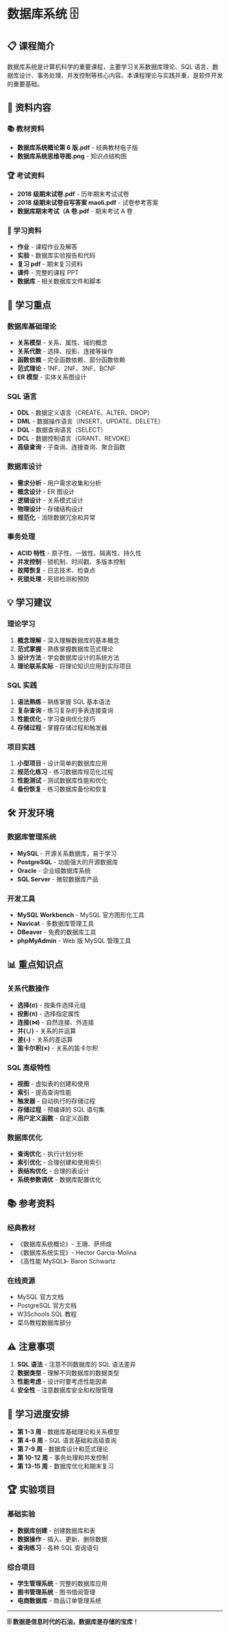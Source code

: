 # 数据库系统 🗄️

## 📋 课程简介

数据库系统是计算机科学的重要课程，主要学习关系数据库理论、SQL 语言、数据库设计、事务处理、并发控制等核心内容。本课程理论与实践并重，是软件开发的重要基础。

## 📁 资料内容

### 📚 教材资料

- **数据库系统概论第 6 版.pdf** - 经典教材电子版
- **数据库系统思维导图.png** - 知识点结构图

### 🏆 考试资料

- **2018 级期末试卷.pdf** - 历年期末考试试卷
- **2018 级期末试卷自写答案 maoli.pdf** - 试卷参考答案
- **数据库期末考试（A 卷.pdf** - 期末考试 A 卷

### 📝 学习资料

- **作业** - 课程作业及解答
- **实验** - 数据库实验报告和代码
- **复习 pdf** - 期末复习资料
- **课件** - 完整的课程 PPT
- **数据库** - 相关数据库文件和脚本

## 🎯 学习重点

### 数据库基础理论

- **关系模型** - 关系、属性、域的概念
- **关系代数** - 选择、投影、连接等操作
- **函数依赖** - 完全函数依赖、部分函数依赖
- **范式理论** - 1NF、2NF、3NF、BCNF
- **ER 模型** - 实体关系图设计

### SQL 语言

- **DDL** - 数据定义语言（CREATE、ALTER、DROP）
- **DML** - 数据操作语言（INSERT、UPDATE、DELETE）
- **DQL** - 数据查询语言（SELECT）
- **DCL** - 数据控制语言（GRANT、REVOKE）
- **高级查询** - 子查询、连接查询、聚合函数

### 数据库设计

- **需求分析** - 用户需求收集和分析
- **概念设计** - ER 图设计
- **逻辑设计** - 关系模式设计
- **物理设计** - 存储结构设计
- **规范化** - 消除数据冗余和异常

### 事务处理

- **ACID 特性** - 原子性、一致性、隔离性、持久性
- **并发控制** - 锁机制、时间戳、多版本控制
- **故障恢复** - 日志技术、检查点
- **死锁处理** - 死锁检测和预防

## 💡 学习建议

### 理论学习

1. **概念理解** - 深入理解数据库的基本概念
2. **范式掌握** - 熟练掌握数据库范式理论
3. **设计方法** - 学会数据库设计的系统方法
4. **理论联系实际** - 将理论知识应用到实际项目

### SQL 实践

1. **语法熟练** - 熟练掌握 SQL 基本语法
2. **复杂查询** - 练习复杂的多表连接查询
3. **性能优化** - 学习查询优化技巧
4. **存储过程** - 掌握存储过程和触发器

### 项目实践

1. **小型项目** - 设计简单的数据库应用
2. **规范化练习** - 练习数据库规范化过程
3. **性能测试** - 测试数据库性能和优化
4. **备份恢复** - 练习数据库备份和恢复

## 🛠️ 开发环境

### 数据库管理系统

- **MySQL** - 开源关系数据库，易于学习
- **PostgreSQL** - 功能强大的开源数据库
- **Oracle** - 企业级数据库系统
- **SQL Server** - 微软数据库产品

### 开发工具

- **MySQL Workbench** - MySQL 官方图形化工具
- **Navicat** - 多数据库管理工具
- **DBeaver** - 免费的数据库工具
- **phpMyAdmin** - Web 版 MySQL 管理工具

## 📊 重点知识点

### 关系代数操作

- **选择(σ)** - 按条件选择元组
- **投影(π)** - 选择指定属性
- **连接(⋈)** - 自然连接、外连接
- **并(∪)** - 关系的并运算
- **差(-)** - 关系的差运算
- **笛卡尔积(×)** - 关系的笛卡尔积

### SQL 高级特性

- **视图** - 虚拟表的创建和使用
- **索引** - 提高查询性能
- **触发器** - 自动执行的存储过程
- **存储过程** - 预编译的 SQL 语句集
- **用户定义函数** - 自定义函数

### 数据库优化

- **查询优化** - 执行计划分析
- **索引优化** - 合理创建和使用索引
- **表结构优化** - 合理的表设计
- **系统参数调优** - 数据库配置优化

## 📚 参考资料

### 经典教材

- 《数据库系统概论》- 王珊、萨师煊
- 《数据库系统实现》- Hector Garcia-Molina
- 《高性能 MySQL》- Baron Schwartz

### 在线资源

- MySQL 官方文档
- PostgreSQL 官方文档
- W3Schools SQL 教程
- 菜鸟教程数据库部分

## ⚠️ 注意事项

1. **SQL 语法** - 注意不同数据库的 SQL 语法差异
2. **数据类型** - 理解不同数据库的数据类型
3. **性能考虑** - 设计时要考虑性能因素
4. **安全性** - 注意数据库安全和权限管理

## 📅 学习进度安排

- **第 1-3 周** - 数据库基础理论和关系模型
- **第 4-6 周** - SQL 语言基础和高级查询
- **第 7-9 周** - 数据库设计和范式理论
- **第 10-12 周** - 事务处理和并发控制
- **第 13-15 周** - 数据库优化和期末复习

## 🏆 实验项目

### 基础实验

- **数据库创建** - 创建数据库和表
- **数据操作** - 插入、更新、删除数据
- **查询练习** - 各种 SQL 查询语句

### 综合项目

- **学生管理系统** - 完整的数据库应用
- **图书管理系统** - 图书借阅管理
- **电商数据库** - 商品订单管理系统

---

**🗄️ 数据是信息时代的石油，数据库是存储的宝库！**
